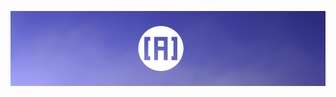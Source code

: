[![Banner][1]][2]

[1]:  images/banner.png	"Banner"
[2]:  htpps://andrewmichaeljordan.com "Homepage"